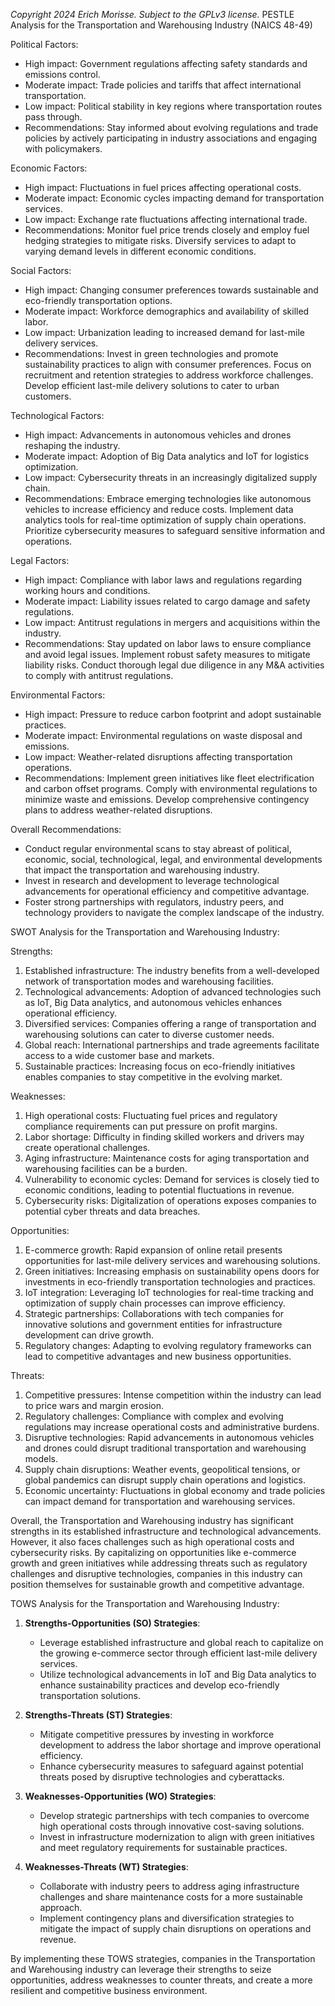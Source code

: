 *Copyright 2024 Erich Morisse.  Subject to the GPLv3 license.*
PESTLE Analysis for the Transportation and Warehousing Industry (NAICS 48-49)

Political Factors:
- High impact: Government regulations affecting safety standards and emissions control.
- Moderate impact: Trade policies and tariffs that affect international transportation.
- Low impact: Political stability in key regions where transportation routes pass through.
- Recommendations: Stay informed about evolving regulations and trade policies by actively participating in industry associations and engaging with policymakers.

Economic Factors:
- High impact: Fluctuations in fuel prices affecting operational costs.
- Moderate impact: Economic cycles impacting demand for transportation services.
- Low impact: Exchange rate fluctuations affecting international trade.
- Recommendations: Monitor fuel price trends closely and employ fuel hedging strategies to mitigate risks. Diversify services to adapt to varying demand levels in different economic conditions.

Social Factors:
- High impact: Changing consumer preferences towards sustainable and eco-friendly transportation options.
- Moderate impact: Workforce demographics and availability of skilled labor.
- Low impact: Urbanization leading to increased demand for last-mile delivery services.
- Recommendations: Invest in green technologies and promote sustainability practices to align with consumer preferences. Focus on recruitment and retention strategies to address workforce challenges. Develop efficient last-mile delivery solutions to cater to urban customers.

Technological Factors:
- High impact: Advancements in autonomous vehicles and drones reshaping the industry.
- Moderate impact: Adoption of Big Data analytics and IoT for logistics optimization.
- Low impact: Cybersecurity threats in an increasingly digitalized supply chain.
- Recommendations: Embrace emerging technologies like autonomous vehicles to increase efficiency and reduce costs. Implement data analytics tools for real-time optimization of supply chain operations. Prioritize cybersecurity measures to safeguard sensitive information and operations.

Legal Factors:
- High impact: Compliance with labor laws and regulations regarding working hours and conditions.
- Moderate impact: Liability issues related to cargo damage and safety regulations.
- Low impact: Antitrust regulations in mergers and acquisitions within the industry.
- Recommendations: Stay updated on labor laws to ensure compliance and avoid legal issues. Implement robust safety measures to mitigate liability risks. Conduct thorough legal due diligence in any M&A activities to comply with antitrust regulations.

Environmental Factors:
- High impact: Pressure to reduce carbon footprint and adopt sustainable practices.
- Moderate impact: Environmental regulations on waste disposal and emissions.
- Low impact: Weather-related disruptions affecting transportation operations.
- Recommendations: Implement green initiatives like fleet electrification and carbon offset programs. Comply with environmental regulations to minimize waste and emissions. Develop comprehensive contingency plans to address weather-related disruptions.

Overall Recommendations:
- Conduct regular environmental scans to stay abreast of political, economic, social, technological, legal, and environmental developments that impact the transportation and warehousing industry.
- Invest in research and development to leverage technological advancements for operational efficiency and competitive advantage.
- Foster strong partnerships with regulators, industry peers, and technology providers to navigate the complex landscape of the industry.

SWOT Analysis for the Transportation and Warehousing Industry:

Strengths:
1. Established infrastructure: The industry benefits from a well-developed network of transportation modes and warehousing facilities.
2. Technological advancements: Adoption of advanced technologies such as IoT, Big Data analytics, and autonomous vehicles enhances operational efficiency.
3. Diversified services: Companies offering a range of transportation and warehousing solutions can cater to diverse customer needs.
4. Global reach: International partnerships and trade agreements facilitate access to a wide customer base and markets.
5. Sustainable practices: Increasing focus on eco-friendly initiatives enables companies to stay competitive in the evolving market.

Weaknesses:
1. High operational costs: Fluctuating fuel prices and regulatory compliance requirements can put pressure on profit margins.
2. Labor shortage: Difficulty in finding skilled workers and drivers may create operational challenges.
3. Aging infrastructure: Maintenance costs for aging transportation and warehousing facilities can be a burden.
4. Vulnerability to economic cycles: Demand for services is closely tied to economic conditions, leading to potential fluctuations in revenue.
5. Cybersecurity risks: Digitalization of operations exposes companies to potential cyber threats and data breaches.

Opportunities:
1. E-commerce growth: Rapid expansion of online retail presents opportunities for last-mile delivery services and warehousing solutions.
2. Green initiatives: Increasing emphasis on sustainability opens doors for investments in eco-friendly transportation technologies and practices.
3. IoT integration: Leveraging IoT technologies for real-time tracking and optimization of supply chain processes can improve efficiency.
4. Strategic partnerships: Collaborations with tech companies for innovative solutions and government entities for infrastructure development can drive growth.
5. Regulatory changes: Adapting to evolving regulatory frameworks can lead to competitive advantages and new business opportunities.

Threats:
1. Competitive pressures: Intense competition within the industry can lead to price wars and margin erosion.
2. Regulatory challenges: Compliance with complex and evolving regulations may increase operational costs and administrative burdens.
3. Disruptive technologies: Rapid advancements in autonomous vehicles and drones could disrupt traditional transportation and warehousing models.
4. Supply chain disruptions: Weather events, geopolitical tensions, or global pandemics can disrupt supply chain operations and logistics.
5. Economic uncertainty: Fluctuations in global economy and trade policies can impact demand for transportation and warehousing services.

Overall, the Transportation and Warehousing industry has significant strengths in its established infrastructure and technological advancements. However, it also faces challenges such as high operational costs and cybersecurity risks. By capitalizing on opportunities like e-commerce growth and green initiatives while addressing threats such as regulatory challenges and disruptive technologies, companies in this industry can position themselves for sustainable growth and competitive advantage.

TOWS Analysis for the Transportation and Warehousing Industry:

1. **Strengths-Opportunities (SO) Strategies**:
   - Leverage established infrastructure and global reach to capitalize on the growing e-commerce sector through efficient last-mile delivery services.
   - Utilize technological advancements in IoT and Big Data analytics to enhance sustainability practices and develop eco-friendly transportation solutions.

2. **Strengths-Threats (ST) Strategies**:
   - Mitigate competitive pressures by investing in workforce development to address the labor shortage and improve operational efficiency.
   - Enhance cybersecurity measures to safeguard against potential threats posed by disruptive technologies and cyberattacks.

3. **Weaknesses-Opportunities (WO) Strategies**:
   - Develop strategic partnerships with tech companies to overcome high operational costs through innovative cost-saving solutions.
   - Invest in infrastructure modernization to align with green initiatives and meet regulatory requirements for sustainable practices.

4. **Weaknesses-Threats (WT) Strategies**:
   - Collaborate with industry peers to address aging infrastructure challenges and share maintenance costs for a more sustainable approach.
   - Implement contingency plans and diversification strategies to mitigate the impact of supply chain disruptions on operations and revenue.

By implementing these TOWS strategies, companies in the Transportation and Warehousing industry can leverage their strengths to seize opportunities, address weaknesses to counter threats, and create a more resilient and competitive business environment.

